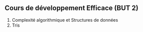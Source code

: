 Cours de développement Efficace (BUT 2)
--------------------------------------

1. Complexité algorithmique et Structures de données
2. Tris
